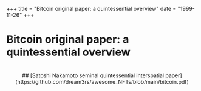 +++
title = "Bitcoin original paper: a quintessential overview"
date = "1999-11-26"
+++



# Bitcoin original paper: a quintessential overview

<br>

<center>
## [Satoshi Nakamoto seminal quintessential interspatial paper](https://github.com/dream3rs/awesome_NFTs/blob/main/bitcoin.pdf)
<center>

<br>